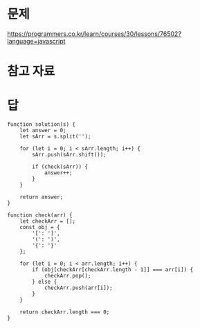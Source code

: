 # 문제
https://programmers.co.kr/learn/courses/30/lessons/76502?language=javascript

# 참고 자료

# 답
    function solution(s) {
        let answer = 0;
        let sArr = s.split('');

        for (let i = 0; i < sArr.length; i++) {
            sArr.push(sArr.shift());

            if (check(sArr)) {
                answer++;
            }
        }

        return answer;
    }

    function check(arr) {
        let checkArr = [];
        const obj = {
            '[': ']',
            '(': ')',
            '{': '}'
        };

        for (let i = 0; i < arr.length; i++) {
            if (obj[checkArr[checkArr.length - 1]] === arr[i]) {
                checkArr.pop();
            } else {
                checkArr.push(arr[i]);
            }
        }

        return checkArr.length === 0;
    }
